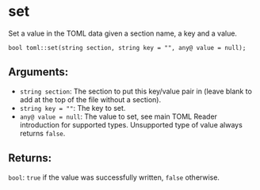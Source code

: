 # set
Set a value in the TOML data given a section name, a key and a value.

`bool toml::set(string section, string key = "", any@ value = null);`

## Arguments:
- `string section`: The section to put this key/value pair in (leave blank to add at the top of the file without a section).
- `string key = ""`: The key to set.
- `any@ value = null`: The value to set, see main  TOML Reader introduction for supported types. Unsupported type of value always returns `false`.

## Returns:
`bool`: `true` if the value was successfully written, `false` otherwise.
